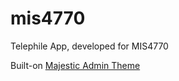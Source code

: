 # mis4770

Telephile App, developed for MIS4770

Built-on [Majestic Admin Theme](https://github.com/BootstrapDash/MajesticAdmin-Free-Bootstrap-Admin-Template)